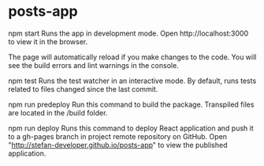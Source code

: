 # posts-app

npm start
Runs the app in development mode.
Open http://localhost:3000 to view it in the browser.

The page will automatically reload if you make changes to the code.
You will see the build errors and lint warnings in the console.

npm test
Runs the test watcher in an interactive mode.
By default, runs tests related to files changed since the last commit.

npm run predeploy
Run this command to build the package.
Transpiled files are located in the /build folder.

npm run deploy
Runs this command to deploy React application and push it to a gh-pages branch in project remote repository on GitHub.
Open "http://stefan-developer.github.io/posts-app" to view the published application.
